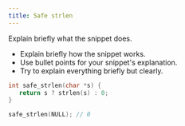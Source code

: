 ```yaml
---
title: Safe strlen
---
```


Explain briefly what the snippet does.

- Explain briefly how the snippet works.
- Use bullet points for your snippet's explanation.
- Try to explain everything briefly but clearly.

```c
int safe_strlen(char *s) {
   return s ? strlen(s) : 0;
}
```

```c
safe_strlen(NULL); // 0
```
